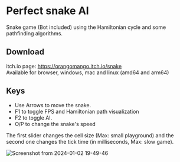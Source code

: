 # Perfect snake AI
Snake game (Bot included) using the Hamiltonian cycle and some pathfinding algorithms.

## Download
itch.io page: https://orangomango.itch.io/snake  
Available for browser, windows, mac and linux (amd64 and arm64)

## Keys
* Use Arrows to move the snake.
* F1 to toggle FPS and Hamiltonian path visualization
* F2 to toggle AI.
* O/P to change the snake's speed

The first slider changes the cell size (Max: small playground) and the second one changes the tick time (in milliseconds, Max: slow game).

![Screenshot from 2024-01-02 19-49-46](https://github.com/OrangoMango/Snake/assets/61402409/8f11193e-24df-40bd-9b93-1f87c44eae70)
